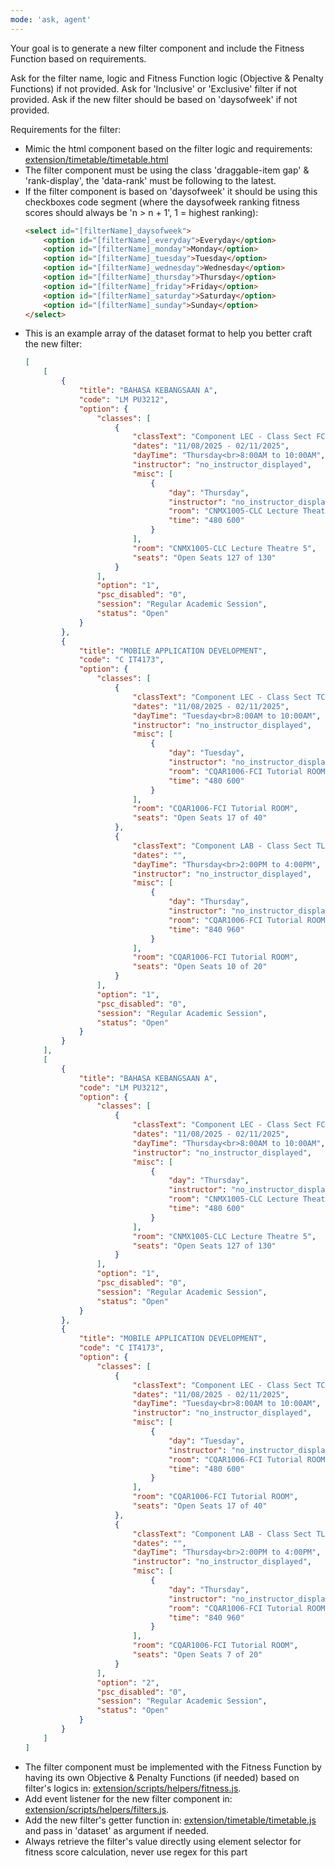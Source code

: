 ```yaml
---
mode: 'ask, agent'
---
```

Your goal is to generate a new filter component and include the Fitness Function based on requirements.

Ask for the filter name, logic and Fitness Function logic (Objective & Penalty Functions) if not provided.
Ask for 'Inclusive' or 'Exclusive' filter if not provided.
Ask if the new filter should be based on 'daysofweek' if not provided.

Requirements for the filter:
- Mimic the html component based on the filter logic and requirements: [extension/timetable/timetable.html](../../timetable/timetable.html)
- The filter component must be using the class 'draggable-item gap' & 'rank-display', the 'data-rank' must be following to the latest.
- If the filter component is based on 'daysofweek' it should be using this checkboxes code segment (where the daysofweek ranking fitness scores should always be 'n > n + 1', 1 = highest ranking):
    ```html
    <select id="[filterName]_daysofweek">
        <option id="[filterName]_everyday">Everyday</option>
        <option id="[filterName]_monday">Monday</option>
        <option id="[filterName]_tuesday">Tuesday</option>
        <option id="[filterName]_wednesday">Wednesday</option>
        <option id="[filterName]_thursday">Thursday</option>
        <option id="[filterName]_friday">Friday</option>
        <option id="[filterName]_saturday">Saturday</option>
        <option id="[filterName]_sunday">Sunday</option>
    </select>
    ```
- This is an example array of the dataset format to help you better craft the new filter:
    ```json
    [
        [
            {
                "title": "BAHASA KEBANGSAAN A",
                "code": "LM PU3212",
                "option": {
                    "classes": [
                        {
                            "classText": "Component LEC - Class Sect FC01 - Class",
                            "dates": "11/08/2025 - 02/11/2025",
                            "dayTime": "Thursday<br>8:00AM to 10:00AM",
                            "instructor": "no_instructor_displayed",
                            "misc": [
                                {
                                    "day": "Thursday",
                                    "instructor": "no_instructor_displayed",
                                    "room": "CNMX1005-CLC Lecture Theatre 5",
                                    "time": "480 600"
                                }
                            ],
                            "room": "CNMX1005-CLC Lecture Theatre 5",
                            "seats": "Open Seats 127 of 130"
                        }
                    ],
                    "option": "1",
                    "psc_disabled": "0",
                    "session": "Regular Academic Session",
                    "status": "Open"
                }
            },
            {
                "title": "MOBILE APPLICATION DEVELOPMENT",
                "code": "C IT4173",
                "option": {
                    "classes": [
                        {
                            "classText": "Component LEC - Class Sect TC1L - Class",
                            "dates": "11/08/2025 - 02/11/2025",
                            "dayTime": "Tuesday<br>8:00AM to 10:00AM",
                            "instructor": "no_instructor_displayed",
                            "misc": [
                                {
                                    "day": "Tuesday",
                                    "instructor": "no_instructor_displayed",
                                    "room": "CQAR1006-FCI Tutorial ROOM",
                                    "time": "480 600"
                                }
                            ],
                            "room": "CQAR1006-FCI Tutorial ROOM",
                            "seats": "Open Seats 17 of 40"
                        },
                        {
                            "classText": "Component LAB - Class Sect TL2L - Class",
                            "dates": "",
                            "dayTime": "Thursday<br>2:00PM to 4:00PM",
                            "instructor": "no_instructor_displayed",
                            "misc": [
                                {
                                    "day": "Thursday",
                                    "instructor": "no_instructor_displayed",
                                    "room": "CQAR1006-FCI Tutorial ROOM",
                                    "time": "840 960"
                                }
                            ],
                            "room": "CQAR1006-FCI Tutorial ROOM",
                            "seats": "Open Seats 10 of 20"
                        }
                    ],
                    "option": "1",
                    "psc_disabled": "0",
                    "session": "Regular Academic Session",
                    "status": "Open"
                }
            }
        ],
        [
            {
                "title": "BAHASA KEBANGSAAN A",
                "code": "LM PU3212",
                "option": {
                    "classes": [
                        {
                            "classText": "Component LEC - Class Sect FC01 - Class",
                            "dates": "11/08/2025 - 02/11/2025",
                            "dayTime": "Thursday<br>8:00AM to 10:00AM",
                            "instructor": "no_instructor_displayed",
                            "misc": [
                                {
                                    "day": "Thursday",
                                    "instructor": "no_instructor_displayed",
                                    "room": "CNMX1005-CLC Lecture Theatre 5",
                                    "time": "480 600"
                                }
                            ],
                            "room": "CNMX1005-CLC Lecture Theatre 5",
                            "seats": "Open Seats 127 of 130"
                        }
                    ],
                    "option": "1",
                    "psc_disabled": "0",
                    "session": "Regular Academic Session",
                    "status": "Open"
                }
            },
            {
                "title": "MOBILE APPLICATION DEVELOPMENT",
                "code": "C IT4173",
                "option": {
                    "classes": [
                        {
                            "classText": "Component LEC - Class Sect TC1L - Class",
                            "dates": "11/08/2025 - 02/11/2025",
                            "dayTime": "Tuesday<br>8:00AM to 10:00AM",
                            "instructor": "no_instructor_displayed",
                            "misc": [
                                {
                                    "day": "Tuesday",
                                    "instructor": "no_instructor_displayed",
                                    "room": "CQAR1006-FCI Tutorial ROOM",
                                    "time": "480 600"
                                }
                            ],
                            "room": "CQAR1006-FCI Tutorial ROOM",
                            "seats": "Open Seats 17 of 40"
                        },
                        {
                            "classText": "Component LAB - Class Sect TL1L - Class",
                            "dates": "",
                            "dayTime": "Thursday<br>2:00PM to 4:00PM",
                            "instructor": "no_instructor_displayed",
                            "misc": [
                                {
                                    "day": "Thursday",
                                    "instructor": "no_instructor_displayed",
                                    "room": "CQAR1006-FCI Tutorial ROOM",
                                    "time": "840 960"
                                }
                            ],
                            "room": "CQAR1006-FCI Tutorial ROOM",
                            "seats": "Open Seats 7 of 20"
                        }
                    ],
                    "option": "2",
                    "psc_disabled": "0",
                    "session": "Regular Academic Session",
                    "status": "Open"
                }
            }
        ]
    ]
    ```
- The filter component must be implemented with the Fitness Function by having its own Objective & Penalty Functions (if 
needed) based on filter's logics in: [extension/scripts/helpers/fitness.js](../../extension/scripts/helpers/fitness.js).
- Add event listener for the new filter component in: [extension/scripts/helpers/filters.js](../../extension/scripts/helpers/filters.js).
- Add the new filter's getter function in: [extension/timetable/timetable.js](../../extension/timetable/timetable.js) and pass in 'dataset' as argument if needed.
- Always retrieve the filter's value directly using element selector for fitness score calculation, never use regex for this part

